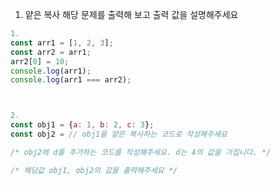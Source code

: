 1. 얕은 복사
   해당 문제를 출력해 보고 출력 값을 설명해주세요

```js
1.
const arr1 = [1, 2, 3];
const arr2 = arr1;
arr2[0] = 10;
console.log(arr1);
console.log(arr1 === arr2);



2.
const obj1 = {a: 1, b: 2, c: 3};
const obj2 = // obj1을 얕은 복사하는 코드로 작성해주세요

/* obj2에 d를 추가하는 코드를 작성해주세요. d는 4의 값을 가집니다. */

/* 해당값 obj1, obj2의 값을 출력해주세요 */
```
